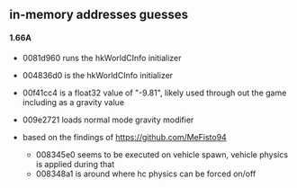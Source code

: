 ## in-memory addresses guesses

#### 1.66A
- 0081d960 runs the hkWorldCInfo initializer
- 004836d0 is the hkWorldCInfo initializer
- 00f41cc4 is a float32 value of "-9.81", likely used through out the game including as a gravity value

- 009e2721 loads normal mode gravity modifier

- based on the findings of https://github.com/MeFisto94
	- 008345e0 seems to be executed on vehicle spawn, vehicle physics is applied during that
	- 008348a1 is around where hc physics can be forced on/off
